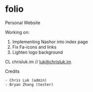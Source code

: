 folio
=====
Personal Website

Working on:
1) Implementing Nashor into index page
2) Fix Fa-icons and links
3) Lighten logo background

CL
chrisluk.im // luk@chrisluk.im


Credits

	- Chris Luk (admin)
    - Bryan Zhang (tester)